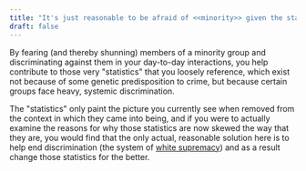 ```yaml
---
title: "It's just reasonable to be afraid of <<minority>> given the statistics. It's nothing personal; these are just the facts."
draft: false
---
```


By fearing (and thereby shunning) members of a minority group and discriminating against them in your day-to-day interactions, you help contribute to those very "statistics" that you loosely reference, which exist not because of some genetic predisposition to crime, but because certain groups face heavy, systemic discrimination.  
  
The "statistics" only paint the picture you currently see when removed from the context in which they came into being, and if you were to actually examine the reasons for why those statistics are now skewed the way that they are, you would find that the only actual, reasonable solution here is to help end discrimination (the system of [white supremacy](https://en.wikipedia.org/wiki/White_supremacy)) and as a result change those statistics for the better.

